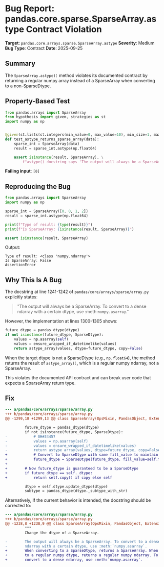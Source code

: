 # Bug Report: pandas.core.sparse.SparseArray.astype Contract Violation

**Target**: `pandas.core.arrays.sparse.SparseArray.astype`
**Severity**: Medium
**Bug Type**: Contract
**Date**: 2025-09-25

## Summary

The `SparseArray.astype()` method violates its documented contract by returning a regular numpy array instead of a SparseArray when converting to a non-SparseDtype.

## Property-Based Test

```python
from pandas.arrays import SparseArray
from hypothesis import given, strategies as st
import numpy as np


@given(st.lists(st.integers(min_value=0, max_value=10), min_size=1, max_size=10))
def test_astype_returns_sparse_array(data):
    sparse_int = SparseArray(data)
    result = sparse_int.astype(np.float64)

    assert isinstance(result, SparseArray), \
        f"astype() docstring says 'The output will always be a SparseArray', but got {type(result)}"
```

**Failing input**: `[0]`

## Reproducing the Bug

```python
from pandas.arrays import SparseArray
import numpy as np

sparse_int = SparseArray([0, 0, 1, 2])
result = sparse_int.astype(np.float64)

print(f"Type of result: {type(result)}")
print(f"Is SparseArray: {isinstance(result, SparseArray)}")

assert isinstance(result, SparseArray)
```

Output:
```
Type of result: <class 'numpy.ndarray'>
Is SparseArray: False
AssertionError
```

## Why This Is A Bug

The docstring at line 1241-1242 of `pandas/core/arrays/sparse/array.py` explicitly states:

> "The output will always be a SparseArray. To convert to a dense ndarray with a certain dtype, use :meth:`numpy.asarray`."

However, the implementation at lines 1300-1305 shows:

```python
future_dtype = pandas_dtype(dtype)
if not isinstance(future_dtype, SparseDtype):
    values = np.asarray(self)
    values = ensure_wrapped_if_datetimelike(values)
    return astype_array(values, dtype=future_dtype, copy=False)
```

When the target dtype is not a SparseDtype (e.g., `np.float64`), the method returns the result of `astype_array()`, which is a regular numpy ndarray, not a SparseArray.

This violates the documented API contract and can break user code that expects a SparseArray return type.

## Fix

```diff
--- a/pandas/core/arrays/sparse/array.py
+++ b/pandas/core/arrays/sparse/array.py
@@ -1299,10 +1299,13 @@ class SparseArray(OpsMixin, PandasObject, ExtensionArray):

         future_dtype = pandas_dtype(dtype)
         if not isinstance(future_dtype, SparseDtype):
-            # GH#34457
-            values = np.asarray(self)
-            values = ensure_wrapped_if_datetimelike(values)
-            return astype_array(values, dtype=future_dtype, copy=False)
+            # Convert to SparseDtype with same fill_value to maintain sparsity
+            future_dtype = SparseDtype(future_dtype, fill_value=self.fill_value)
+
+        # Now future_dtype is guaranteed to be a SparseDtype
+        if future_dtype == self._dtype:
+            return self.copy() if copy else self

         dtype = self.dtype.update_dtype(dtype)
         subtype = pandas_dtype(dtype._subtype_with_str)
```

Alternatively, if the current behavior is intended, the docstring should be corrected to:

```diff
--- a/pandas/core/arrays/sparse/array.py
+++ b/pandas/core/arrays/sparse/array.py
@@ -1238,8 +1238,9 @@ class SparseArray(OpsMixin, PandasObject, ExtensionArray):
         """
         Change the dtype of a SparseArray.

-        The output will always be a SparseArray. To convert to a dense
-        ndarray with a certain dtype, use :meth:`numpy.asarray`.
+        When converting to a SparseDtype, returns a SparseArray. When converting
+        to a regular numpy dtype, returns a regular numpy ndarray. To explicitly
+        convert to a dense ndarray, use :meth:`numpy.asarray`.
```